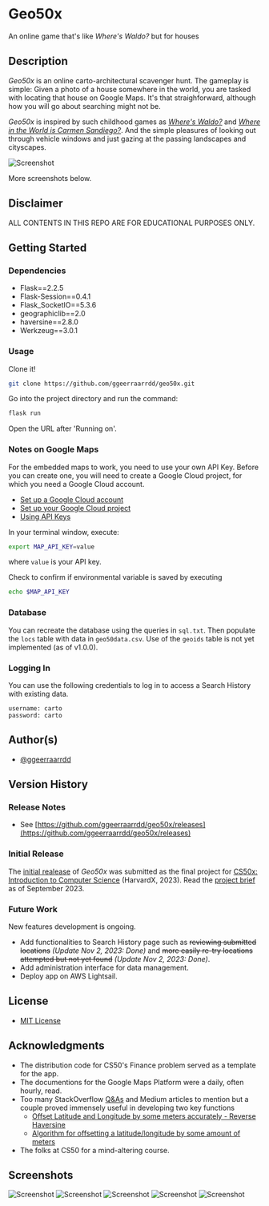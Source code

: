 # Geo50x

An online game that's like _Where's Waldo?_ but for houses

## Description

_Geo50x_ is an online carto-architectural scavenger hunt. The gameplay is simple: Given a photo of a house somewhere in the world, you are tasked with locating that house on Google Maps. It's that straighforward, although how you will go about searching might not be.

_Geo50x_ is inspired by such childhood games as _[Where's Waldo?](https://en.wikipedia.org/wiki/Where%27s_Wally%3F)_ and _[Where in the World is Carmen Sandiego?](https://en.wikipedia.org/wiki/Carmen_Sandiego)_. And the simple pleasures of looking out through vehicle windows and just gazing at the passing landscapes and cityscapes.

![Screenshot](static/images/geo50x_5.jpg)

More screenshots below.

## Disclaimer

ALL CONTENTS IN THIS REPO ARE FOR EDUCATIONAL PURPOSES ONLY.

## Getting Started

### Dependencies

* Flask==2.2.5
* Flask-Session==0.4.1
* Flask_SocketIO==5.3.6
* geographiclib==2.0
* haversine==2.8.0
* Werkzeug==3.0.1

### Usage

Clone it!

```bash
git clone https://github.com/ggeerraarrdd/geo50x.git
```

Go into the project directory and run the command:

```bash
flask run
```

Open the URL after 'Running on'.

### Notes on Google Maps

For the embedded maps to work, you need to use your own API Key. Before you can create one, you will need to create a Google Cloud project, for which you need a Google Cloud account.

* [Set up a Google Cloud account](https://cloud.google.com)
* [Set up your Google Cloud project](https://developers.google.com/maps/documentation/javascript/cloud-setup)
* [Using API Keys](https://developers.google.com/maps/documentation/javascript/get-api-key)

In your terminal window, execute:

```bash
export MAP_API_KEY=value
```

where `value` is your API key.

Check to confirm if environmental variable is saved by executing

```bash
echo $MAP_API_KEY
```

### Database

You can recreate the database using the queries in `sql.txt`. Then populate the `locs` table with data in `geo50data.csv`. Use of the `geoids` table is not yet implemented (as of v1.0.0).

### Logging In

You can use the following credentials to log in to access a Search History with existing data.

```text
username: carto
password: carto
```

## Author(s)

* [@ggeerraarrdd](https://github.com/ggeerraarrdd/)

## Version History

### Release Notes

* See [https://github.com/ggeerraarrdd/geo50x/releases](https://github.com/ggeerraarrdd/geo50x/releases)

### Initial Release

The [initial realease](https://github.com/ggeerraarrdd/geo50x/releases/tag/v1.0.0) of _Geo50x_ was submitted as the final project for [CS50x: Introduction to Computer Science](https://cs50.harvard.edu/x/2023/) (HarvardX, 2023). Read the [project brief](https://cs50.harvard.edu/x/2023/project/) as of September 2023.

### Future Work

New features development is ongoing.

* Add functionalities to Search History page such as ~~reviewing submitted locations~~ _(Update Nov 2, 2023: Done)_ and ~~more easily re-try locations attempted but not yet found~~ _(Update Nov 2, 2023: Done)_.
* Add administration interface for data management.
* Deploy app on AWS Lightsail.

## License

* [MIT License](https://github.com/ggeerraarrdd/large-parks/blob/main/LICENSE)

## Acknowledgments

* The distribution code for CS50's Finance problem served as a template for the app.
* The documentions for the Google Maps Platform were a daily, often hourly, read.
* Too many StackOverflow [Q&As](https://meta.stackoverflow.com/questions/267822/if-stack-overflow-doesnt-have-threads-what-the-heck-should-they-be-called) and Medium articles to mention but a couple proved immensely useful in developing two key functions
  * [Offset Latitude and Longitude by some meters accurately - Reverse Haversine](https://gis.stackexchange.com/questions/411859/offset-latitude-and-longitude-by-some-meters-accurately-reverse-haversine)
  * [Algorithm for offsetting a latitude/longitude by some amount of meters](https://gis.stackexchange.com/questions/2951/algorithm-for-offsetting-a-latitude-longitude-by-some-amount-of-meters)
* The folks at CS50 for a mind-altering course.

## Screenshots

![Screenshot](static/images/geo50x_6.jpg)
![Screenshot](static/images/geo50x_7.jpg)
![Screenshot](static/images/geo50x_8.jpg)
![Screenshot](static/images/geo50x_9.jpg)
![Screenshot](static/images/geo50x_10.jpg)
